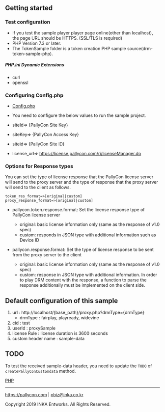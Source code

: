 
## Getting started

### Test configuration

- If you test the sample player player page online(other than localhost), the page URL should be HTTPS. (SSL/TLS is required)
- PHP Version 7.3 or later.
- The TokenSample folder is a token creation PHP sample source(drm-token-sample-php). 

##### PHP.ini Dynamic Extensions
- curl
- openssl 

### Configuring Config.php
- [Config.php](../src/Config/Config.php)
- You need to configure the below values to run the sample project.


- siteId=> {PallyCon Site Key}
- siteKey=> {PallyCon Access Key}
- siteid=> {PallyCon Site ID}
- license_url=> https://license.pallycon.com/ri/licenseManager.do

### Options for Response types

You can set the type of license response that the PallyCon license server will send to the proxy server and the type of response that the proxy server will send to the client as follows.

```
token_res_format=>[original|custom]
proxy_response_format=>[original|custom]
```

- pallycon.token.response.format: Set the license response type of PallyCon license server
  - original: basic license information only (same as the response of v1.0 spec)
  - custom: responds in JSON type with additional information such as Device ID

- pallycon.response.format: Set the type of license response to be sent from the proxy server to the client
  - original: basic license information only (same as the response of v1.0 spec)
  - custom: response in JSON type with additional information. In order to play DRM content with the response, a function to parse the response additionally must be implemented on the client side.

## Default configuration of this sample

1. url : http://localhost/{base_path}/proxy.php?drmType={drmType} 
   - drmType : fairplay, playready, widevine  
2. cid : test  
3. userId : proxySample  
4. license Rule : license duration is 3600 seconds
5. custom header name : sample-data 

## TODO

To test the received sample-data header, you need to update the `TODO` of `createPallyConCustomdata` method.

[PHP](src/service/GateWayService.php)  

***

https://pallycon.com | obiz@inka.co.kr

Copyright 2019 INKA Entworks. All Rights Reserved.
